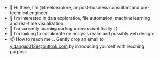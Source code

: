 - 👋 Hi there, I’m @freetoexplore, an post-business consultant and pre-technical engineer.
- 👀 I’m interested in data exploration, file automation, machine learning and real-time visualization.
- 🌱 I’m currently learning surfing online scientifically : )
- 💞️ I’m looking to collaborate on analysis realm and possibly web design. 
- 📫 How to reach me ... Gently drop an email to yidangao0129@outlook.com by introducing yourself with reaching purpose.

<!---
freetoexplore/freetoexplore is a ✨ special ✨ repository because its `README.md` (this file) appears on your GitHub profile.
You can click the Preview link to take a look at your changes.
--->
